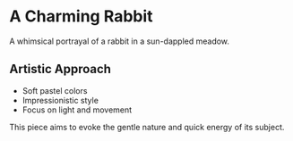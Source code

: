 # A Charming Rabbit

A whimsical portrayal of a rabbit in a sun-dappled meadow.

## Artistic Approach

- Soft pastel colors
- Impressionistic style
- Focus on light and movement

This piece aims to evoke the gentle nature and quick energy of its subject.
